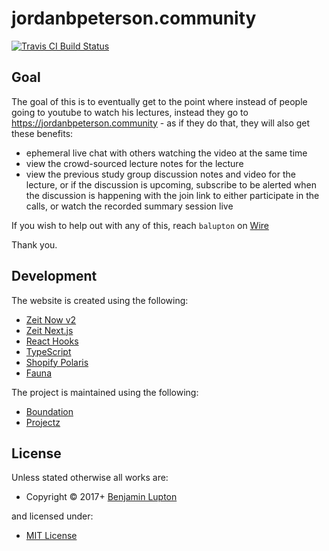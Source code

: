 <!-- TITLE/ -->

<h1>jordanbpeterson.community</h1>

<!-- /TITLE -->

<!-- BADGES/ -->

<span class="badge-travisci"><a href="http://travis-ci.org/bevry/jordanbpeterson.community" title="Check this project's build status on TravisCI"><img src="https://img.shields.io/travis/bevry/jordanbpeterson.community/master.svg" alt="Travis CI Build Status" /></a></span>

<!-- /BADGES -->

## Goal

The goal of this is to eventually get to the point where instead of people going to youtube to watch his lectures, instead they go to https://jordanbpeterson.community - as if they do that, they will also get these benefits:

-   ephemeral live chat with others watching the video at the same time
-   view the crowd-sourced lecture notes for the lecture
-   view the previous study group discussion notes and video for the lecture, or if the discussion is upcoming, subscribe to be alerted when the discussion is happening with the join link to either participate in the calls, or watch the recorded summary session live

If you wish to help out with any of this, reach `balupton` on [Wire](https://balupton.com)

Thank you.

## Development

The website is created using the following:

-   [Zeit Now v2](https://zeit.co/docs/v2/)
-   [Zeit Next.js](https://nextjs.org/docs/)
-   [React Hooks](https://reactjs.org/docs/hooks-intro.html)
-   [TypeScript](http://npmjs.com/package/@zeit/next-typescript)
-   [Shopify Polaris](https://github.com/Shopify/polaris-react)
-   [Fauna](https://fauna.com)

The project is maintained using the following:

-   [Boundation](https://github.com/bevry/boundation)
-   [Projectz](https://github.com/bevry/projectz)

<!-- LICENSE/ -->

<h2>License</h2>

Unless stated otherwise all works are:

<ul><li>Copyright &copy; 2017+ <a href="http://balupton.com">Benjamin Lupton</a></li></ul>

and licensed under:

<ul><li><a href="http://spdx.org/licenses/MIT.html">MIT License</a></li></ul>

<!-- /LICENSE -->
